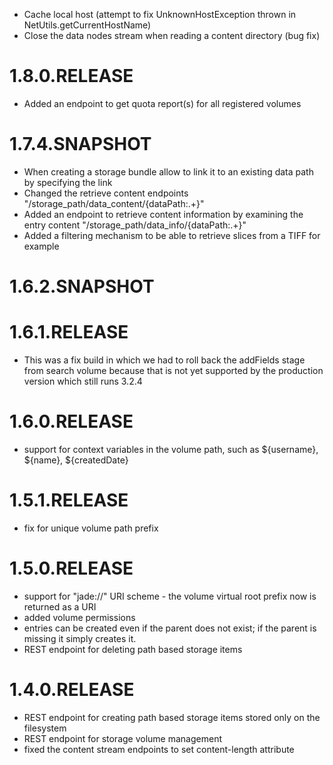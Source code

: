 * Cache local host (attempt to fix UnknownHostException thrown in NetUtils.getCurrentHostName)
* Close the data nodes stream when reading a content directory (bug fix)

# 1.8.0.RELEASE

* Added an endpoint to get quota report(s) for all registered volumes

# 1.7.4.SNAPSHOT

* When creating a storage bundle allow to link it to an existing data path by specifying the link
* Changed the retrieve content endpoints "/storage_path/data_content/{dataPath:.+}"
* Added an endpoint to retrieve content information by examining the entry content "/storage_path/data_info/{dataPath:.+}"
* Added a filtering mechanism to be able to retrieve slices from a TIFF for example

# 1.6.2.SNAPSHOT

# 1.6.1.RELEASE

* This was a fix build in which we had to roll back the addFields stage
from search volume because that is not yet supported by the production
version which still runs 3.2.4

# 1.6.0.RELEASE

* support for context variables in the volume path, such as ${username}, ${name}, ${createdDate}

# 1.5.1.RELEASE

* fix for unique volume path prefix

# 1.5.0.RELEASE

* support for "jade://" URI scheme - the volume virtual root prefix now is returned as a URI
* added volume permissions
* entries can be created even if the parent does not exist; if the parent is missing it simply creates it. 
* REST endpoint for deleting path based storage items

# 1.4.0.RELEASE

* REST endpoint for creating path based storage items stored only on the filesystem
* REST endpoint for storage volume management
* fixed the content stream endpoints to set content-length attribute
